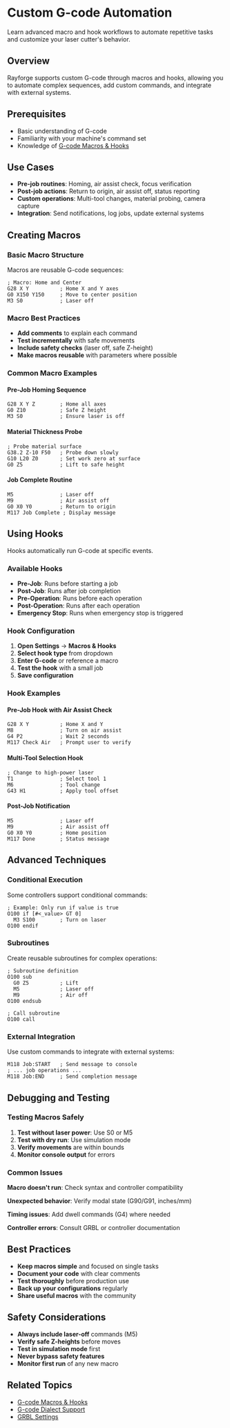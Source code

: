 # Custom G-code Automation

Learn advanced macro and hook workflows to automate repetitive tasks and customize your laser cutter's behavior.

## Overview

Rayforge supports custom G-code through macros and hooks, allowing you to automate complex sequences, add custom commands, and integrate with external systems.

## Prerequisites

- Basic understanding of G-code
- Familiarity with your machine's command set
- Knowledge of [G-code Macros & Hooks](../features/macros-hooks.md)

## Use Cases

- **Pre-job routines**: Homing, air assist check, focus verification
- **Post-job actions**: Return to origin, air assist off, status reporting
- **Custom operations**: Multi-tool changes, material probing, camera capture
- **Integration**: Send notifications, log jobs, update external systems

## Creating Macros

### Basic Macro Structure

Macros are reusable G-code sequences:

```gcode
; Macro: Home and Center
G28 X Y          ; Home X and Y axes
G0 X150 Y150     ; Move to center position
M3 S0            ; Laser off
```

### Macro Best Practices

- **Add comments** to explain each command
- **Test incrementally** with safe movements
- **Include safety checks** (laser off, safe Z-height)
- **Make macros reusable** with parameters where possible

### Common Macro Examples

#### Pre-Job Homing Sequence
```gcode
G28 X Y Z        ; Home all axes
G0 Z10           ; Safe Z height
M3 S0            ; Ensure laser is off
```

#### Material Thickness Probe
```gcode
; Probe material surface
G38.2 Z-10 F50   ; Probe down slowly
G10 L20 Z0       ; Set work zero at surface
G0 Z5            ; Lift to safe height
```

#### Job Complete Routine
```gcode
M5               ; Laser off
M9               ; Air assist off
G0 X0 Y0         ; Return to origin
M117 Job Complete ; Display message
```

## Using Hooks

Hooks automatically run G-code at specific events.

### Available Hooks

- **Pre-Job**: Runs before starting a job
- **Post-Job**: Runs after job completion
- **Pre-Operation**: Runs before each operation
- **Post-Operation**: Runs after each operation
- **Emergency Stop**: Runs when emergency stop is triggered

### Hook Configuration

1. **Open Settings** → **Macros & Hooks**
2. **Select hook type** from dropdown
3. **Enter G-code** or reference a macro
4. **Test the hook** with a small job
5. **Save configuration**

### Hook Examples

#### Pre-Job Hook with Air Assist Check
```gcode
G28 X Y          ; Home X and Y
M8               ; Turn on air assist
G4 P2            ; Wait 2 seconds
M117 Check Air   ; Prompt user to verify
```

#### Multi-Tool Selection Hook
```gcode
; Change to high-power laser
T1               ; Select tool 1
M6               ; Tool change
G43 H1           ; Apply tool offset
```

#### Post-Job Notification
```gcode
M5               ; Laser off
M9               ; Air assist off
G0 X0 Y0         ; Home position
M117 Done        ; Status message
```

## Advanced Techniques

### Conditional Execution

Some controllers support conditional commands:

```gcode
; Example: Only run if value is true
O100 if [#<_value> GT 0]
  M3 S100        ; Turn on laser
O100 endif
```

### Subroutines

Create reusable subroutines for complex operations:

```gcode
; Subroutine definition
O100 sub
  G0 Z5          ; Lift
  M5             ; Laser off
  M9             ; Air off
O100 endsub

; Call subroutine
O100 call
```

### External Integration

Use custom commands to integrate with external systems:

```gcode
M118 Job:START   ; Send message to console
; ... job operations ...
M118 Job:END     ; Send completion message
```

## Debugging and Testing

### Testing Macros Safely

1. **Test without laser power**: Use S0 or M5
2. **Test with dry run**: Use simulation mode
3. **Verify movements** are within bounds
4. **Monitor console output** for errors

### Common Issues

**Macro doesn't run**: Check syntax and controller compatibility

**Unexpected behavior**: Verify modal state (G90/G91, inches/mm)

**Timing issues**: Add dwell commands (G4) where needed

**Controller errors**: Consult GRBL or controller documentation

## Best Practices

- **Keep macros simple** and focused on single tasks
- **Document your code** with clear comments
- **Test thoroughly** before production use
- **Back up your configurations** regularly
- **Share useful macros** with the community

## Safety Considerations

- **Always include laser-off** commands (M5)
- **Verify safe Z-heights** before moves
- **Test in simulation mode** first
- **Never bypass safety features**
- **Monitor first run** of any new macro

## Related Topics

- [G-code Macros & Hooks](../features/macros-hooks.md)
- [G-code Dialect Support](../reference/gcode-dialects.md)
- [GRBL Settings](../machine/grbl-settings.md)
